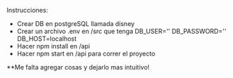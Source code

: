 Instrucciones:
- Crear DB en postgreSQL llamada disney
- Crear un archivo .env en /src que tenga DB_USER='' DB_PASSWORD='' DB_HOST=localhost
- Hacer npm install en /api
- Hacer npm start en /api para correr el proyecto

**Me falta agregar cosas y dejarlo mas intuitivo!
